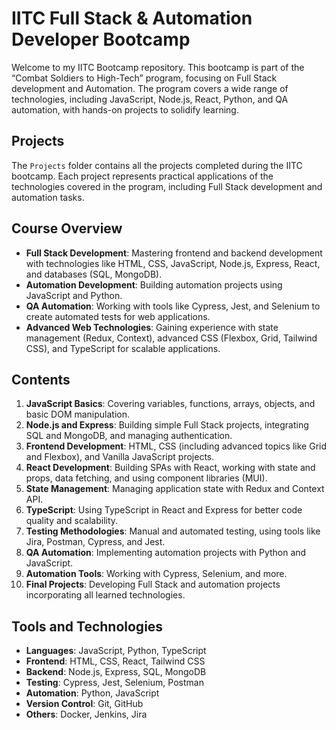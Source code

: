 # IITC Full Stack & Automation Developer Bootcamp

Welcome to my IITC Bootcamp repository. This bootcamp is part of the “Combat Soldiers to High-Tech” program, focusing on Full Stack development and Automation. The program covers a wide range of technologies, including JavaScript, Node.js, React, Python, and QA automation, with hands-on projects to solidify learning.

## Projects
The `Projects` folder contains all the projects completed during the IITC bootcamp. Each project represents practical applications of the technologies covered in the program, including Full Stack development and automation tasks.

## Course Overview

- **Full Stack Development**: Mastering frontend and backend development with technologies like HTML, CSS, JavaScript, Node.js, Express, React, and databases (SQL, MongoDB).
- **Automation Development**: Building automation projects using JavaScript and Python.
- **QA Automation**: Working with tools like Cypress, Jest, and Selenium to create automated tests for web applications.
- **Advanced Web Technologies**: Gaining experience with state management (Redux, Context), advanced CSS (Flexbox, Grid, Tailwind CSS), and TypeScript for scalable applications.

## Contents

1. **JavaScript Basics**: Covering variables, functions, arrays, objects, and basic DOM manipulation.
2. **Node.js and Express**: Building simple Full Stack projects, integrating SQL and MongoDB, and managing authentication.
3. **Frontend Development**: HTML, CSS (including advanced topics like Grid and Flexbox), and Vanilla JavaScript projects.
4. **React Development**: Building SPAs with React, working with state and props, data fetching, and using component libraries (MUI).
5. **State Management**: Managing application state with Redux and Context API.
6. **TypeScript**: Using TypeScript in React and Express for better code quality and scalability.
7. **Testing Methodologies**: Manual and automated testing, using tools like Jira, Postman, Cypress, and Jest.
8. **QA Automation**: Implementing automation projects with Python and JavaScript.
9. **Automation Tools**: Working with Cypress, Selenium, and more.
10. **Final Projects**: Developing Full Stack and automation projects incorporating all learned technologies.

## Tools and Technologies

- **Languages**: JavaScript, Python, TypeScript
- **Frontend**: HTML, CSS, React, Tailwind CSS
- **Backend**: Node.js, Express, SQL, MongoDB
- **Testing**: Cypress, Jest, Selenium, Postman
- **Automation**: Python, JavaScript
- **Version Control**: Git, GitHub
- **Others**: Docker, Jenkins, Jira
